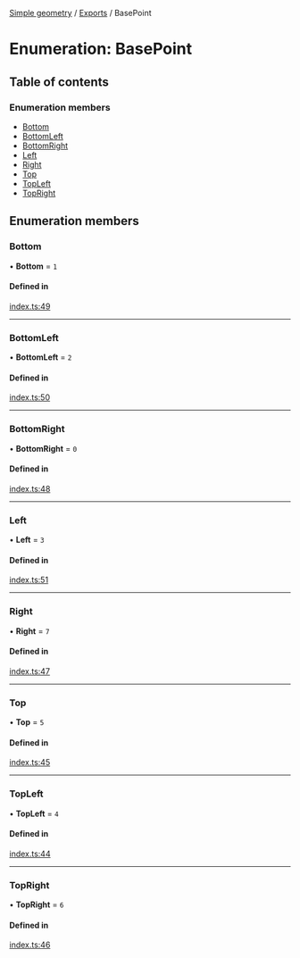 [Simple geometry](../README.md) / [Exports](../modules.md) / BasePoint

# Enumeration: BasePoint

## Table of contents

### Enumeration members

- [Bottom](BasePoint.md#bottom)
- [BottomLeft](BasePoint.md#bottomleft)
- [BottomRight](BasePoint.md#bottomright)
- [Left](BasePoint.md#left)
- [Right](BasePoint.md#right)
- [Top](BasePoint.md#top)
- [TopLeft](BasePoint.md#topleft)
- [TopRight](BasePoint.md#topright)

## Enumeration members

### Bottom

• **Bottom** = `1`

#### Defined in

[index.ts:49](https://github.com/RodionNikolaev/simple-geometry/blob/7b35362/src/index.ts#L49)

___

### BottomLeft

• **BottomLeft** = `2`

#### Defined in

[index.ts:50](https://github.com/RodionNikolaev/simple-geometry/blob/7b35362/src/index.ts#L50)

___

### BottomRight

• **BottomRight** = `0`

#### Defined in

[index.ts:48](https://github.com/RodionNikolaev/simple-geometry/blob/7b35362/src/index.ts#L48)

___

### Left

• **Left** = `3`

#### Defined in

[index.ts:51](https://github.com/RodionNikolaev/simple-geometry/blob/7b35362/src/index.ts#L51)

___

### Right

• **Right** = `7`

#### Defined in

[index.ts:47](https://github.com/RodionNikolaev/simple-geometry/blob/7b35362/src/index.ts#L47)

___

### Top

• **Top** = `5`

#### Defined in

[index.ts:45](https://github.com/RodionNikolaev/simple-geometry/blob/7b35362/src/index.ts#L45)

___

### TopLeft

• **TopLeft** = `4`

#### Defined in

[index.ts:44](https://github.com/RodionNikolaev/simple-geometry/blob/7b35362/src/index.ts#L44)

___

### TopRight

• **TopRight** = `6`

#### Defined in

[index.ts:46](https://github.com/RodionNikolaev/simple-geometry/blob/7b35362/src/index.ts#L46)
